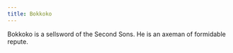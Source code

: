 ```yaml
---
title: Bokkoko
---
```


Bokkoko is a sellsword of the Second Sons. He is an axeman of formidable repute.


